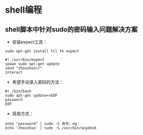 # shell编程

##  shell脚本中针对sudo的密码输入问题解决方案
* 安装expect工具：
```shell
sudo apt-get install tcl tk expect

#! /usr/bin/expect
spawn sudo apt-get update
send "zhoushuo\r"
interact
```
 * 希望手动录入密码的方法：
```shell
#! /bin/bash
sudo apt-get update<<EOF
password
EOF
```
* 简易方式：
```shell
echo "password" | sudo -S 命令，eg：
echo 'zhoushuo' | sudo -S /usr/bin/anydesk
```

